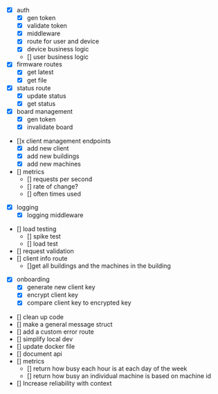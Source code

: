 * [x] auth
  * [x] gen token
  * [x] validate token
  * [x] middleware
  * [x] route for user and device
  * [x] device business logic
  * [] user business logic
* [x] firmware routes
  * [x] get latest
  * [x] get file
* [x] status route
  * [x] update status
  * [x] get status
* [x] board management
  * [x] gen token
  * [x] invalidate board 
* []x client management endpoints
  * [x] add new client
  * [x] add new buildings
  * [x] add new machines
* [] metrics
  * [] requests per second
  * [] rate of change?
  * [] often times used
* [x] logging
  * [x] logging middleware 
* [] load testing
  * [] spike test
  * [] load test
* [] request validation
* [] client info route
  * []get all buildings and the machines in the building
* [x] onboarding 
  * [x] generate new client key
  * [x] encrypt client key
  * [x] compare client key to encrypted key
* [] clean up code
* [] make a general message struct
* [] add a custom error route
* [] simplify local dev 
* [] update docker file
* [] document api
* [] metrics
  * [] return how busy each hour is at each day of the week
  * [] return how busy an individual machine is based on machine id
* [] Increase reliability with context